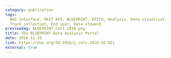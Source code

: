 ```yaml
---
category: publication
tags: 
  Web Interface, REST API, BLUEPRINT, EPICO, Analysis, Data visualisation,
  Track collection, End user, Data steward
previewImg: BLUEPRINT_Cell_2016.png
title: The BLUEPRINT Data Analysis Portal
date: 2016-11-15
link: https://doi.org/10.1016/j.cels.2016.10.021
external: true
---
```

